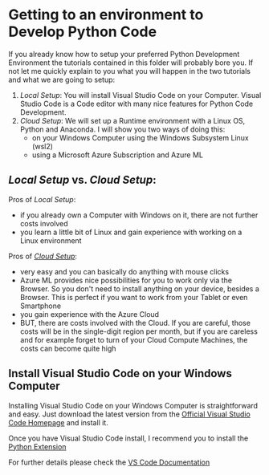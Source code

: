 # Getting to an environment to Develop Python Code
If you already know how to setup your preferred Python Development Environment the tutorials contained in this folder will probably bore you. If not let me quickly explain to you what you will happen in the two tutorials and what we are going to setup:

1. *Local Setup*: You will install Visual Studio Code on your Computer. Visual Studio Code is a Code editor with many nice features for Python Code Development. 
2. *Cloud Setup*: We will set up a Runtime environment with a Linux OS, Python and Anaconda. I will show you two ways of doing this:
    - on your Windows Computer using the Windows Subsystem Linux (wsl2)
    - using a Microsoft Azure Subscription and Azure ML

## *Local Setup* vs. *Cloud Setup*:

Pros of *Local Setup*:

* if you already own a Computer with Windows on it, there are not further costs involved
* you learn a little bit of Linux and gain experience with working on a Linux environment

Pros of [*Cloud Setup*](/azure_ml):

* very easy and you can basically do anything with mouse clicks
* Azure ML provides nice possibilities for you to work only via the Browser. So you don't need to install anything on your device, besides a Browser. This is perfect if you want to work from your Tablet or even Smartphone
* you gain experience with the Azure Cloud
* BUT, there are costs involved with the Cloud. If you are careful, those costs will be in the single-digit region per month, but if you are careless and for example forget to turn of your Cloud Compute Machines, the costs can become quite high

## Install Visual Studio Code on your Windows Computer
Installing Visual Studio Code on your Windows Computer is straightforward and easy. Just download the latest version from the [Official Visual Studio Code Homepage](https://code.visualstudio.com/download) and install it.

Once you have Visual Studio Code install, I recommend you to install the [Python Extension](https://marketplace.visualstudio.com/items?itemName=ms-python.python)

For further details please check the [VS Code Documentation](https://code.visualstudio.com/)